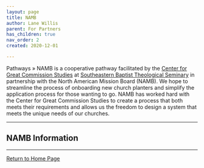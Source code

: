 ```yaml
---
layout: page
title: NAMB
author: Lane Willis
parent: For Partners
has_children: true
nav_order: 2
created: 2020-12-01

---
```


Pathways » NAMB is a cooperative pathway facilitated by the [Center for Great Commission Studies](https://thecgcs.org) at [Southeastern Baptist Theological Seminary](https://sebts.edu) in partnership with the North American Mission Board (NAMB).  We hope to streamline the process of onboarding new church planters and simplify the application process for those wanting to go. NAMB has worked hard with the Center for Great Commission Studies to create a process that both meets their requirements and allows us the freedom to design a system that meets the unique needs of our churches.

---

## NAMB Information

---

[Return to Home Page](https://keelancook.com/missions-center/)